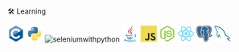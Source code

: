 🛠 Learning

<img src="https://raw.githubusercontent.com/devicons/devicon/master/icons/c/c-original.svg" alt="c" width="33" height="33"/>
<img src="https://raw.githubusercontent.com/devicons/devicon/master/icons/python/python-original.svg" alt="python" width="33" height="33"/>
<img src="https://raw.githubusercontent.com/devicons/devicon/master/icons/seleniumwithpython/seleniumwithpython-original.svg" alt="seleniumwithpython" width="33" height="33"/>

<img src="https://raw.githubusercontent.com/devicons/devicon/master/icons/java/java-original.svg" alt="java" width="33" height="33"/>
<img src="https://raw.githubusercontent.com/devicons/devicon/master/icons/javascript/javascript-original.svg" alt="javascript" width="33" height="33"/>
<img src="https://raw.githubusercontent.com/devicons/devicon/master/icons/nodejs/nodejs-original.svg" alt="nodejs" width="33" height="33"/>
<img src="https://raw.githubusercontent.com/devicons/devicon/master/icons/react/react-original.svg" alt="react" width="33" height="33"/>
<img src="https://raw.githubusercontent.com/devicons/devicon/master/icons/postgresql/postgresql-original.svg" alt="postgresql" width="33" height="33"/>
<img src="https://raw.githubusercontent.com/devicons/devicon/master/icons/mysql/mysql-original.svg" alt="mysql" width="33" height="33"/>


  
